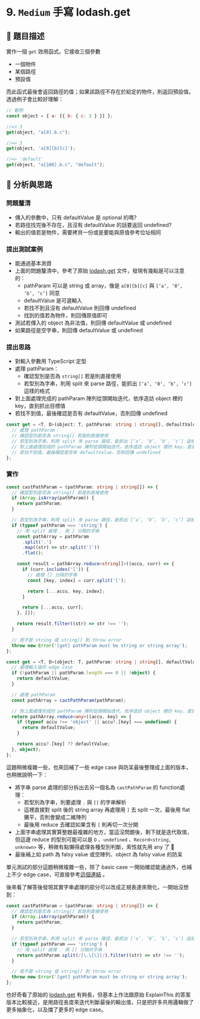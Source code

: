 # 9. `Medium` 手寫 lodash.get

## 🔸 題目描述

實作一個 `get` 效用函式。它接收三個參數

- 一個物件
- 某個路徑
- 預設值

而此函式最後會返回路徑的值；如果該路徑不存在於給定的物件，則返回預設值。透過例子會比較好理解：

```javascript
// 範例
const object = { a: [{ b: { c: 3 } }] };

//=> 3
get(object, "a[0].b.c");

//=> 3
get(object, 'a[0][b][c]');

//=> 'default'
get(object, "a[100].b.c", "default");
```

## 💭 分析與思路

### 問題釐清

- 傳入的參數中，只有 defaultValue 是 optional 的嗎?
- 若路徑找完後不存在，且沒有 defaultValue 的話要返回 undefined?
- 輸出的值若是物件，需要拷貝一份或是要能與原值參考位址相同

### 提出測試案例

- 能通過基本測資
- 上面的問題釐清中，參考了原始 [lodash.get](https://lodash.com/docs/4.17.15#get) 文件，發現有幾點是可以注意的：
  - pathParam 可以是 string 或 array，像是 `a[0][b][c]` 與 `[‘a‘, ‘0‘, ‘b‘, ‘c‘]` 同意
  - defaultValue 是可選輸入
  - 若找不到且沒有 defaultValue 則回傳 undefined
  - 找到的值若為物件，則回傳原值即可
- 測試若傳入的 object 為非法值，則回傳 defaultValue 或 undefined
- 如果路徑是空字串，則回傳 defaultValue 或 undefined

### 提出思路

- 對輸入參數用 TypeScript 定型
- 處理 pathParam：
  - 確認型別是否為 `string[]` 若是則直接使用
  - 若型別為字串，則用 split 來 parse 路徑，能抓出 `[‘a‘, ‘0‘, ‘b‘, ‘c‘]` 這樣的格式
- 對上面處理完成的 pathParam 陣列從頭開始迭代，依序造訪 object 裡的 key，直到抓出目標值
- 若找不到值，最後確認是否有 defaultValue，否則回傳 undefined

```ts
const get = <T, D>(object: T, pathParam: string | string[], defaultValue?: D) => {
  // 處理 pathParam：
  // 確認型別是否為 string[] 若是則直接使用
  // 若型別為字串，則用 split 來 parse 路徑，能抓出 [‘a‘, ‘0‘, ‘b‘, ‘c‘] 這樣的格式
  // 對上面處理完成的 pathParam 陣列從頭開始迭代，依序造訪 object 裡的 key，直到抓出目標值
  // 若找不到值，最後確認是否有 defaultValue，否則回傳 undefined
};
```

### 實作

```ts
const castPathParam = (pathParam: string | string[]) => {
  // 確認型別是否為 string[] 若是則直接使用
  if (Array.isArray(pathParam)) {
    return pathParam;
  }

  // 若型別為字串，則用 split 來 parse 路徑，能抓出 [‘a‘, ‘0‘, ‘b‘, ‘c‘] 這樣的格式
  if (typeof pathParam === 'string') {
    // 用 split 處理 . 與 ] 分隔的字串
    const pathArray = pathParam
      .split('.')
      .map((str) => str.split(']'))
      .flat();

    const result = pathArray.reduce<string[]>((accu, curr) => {
      if (curr.includes('[')) {
        // 處理 [] 分隔的字串
        const [key, index] = curr.split('[');

        return [...accu, key, index];
      }

      return [...accu, curr];
    }, []);

    return result.filter((str) => str !== '');
  }

  // 若不是 string 或 string[] 則 throw error
  throw new Error('[get] pathParam must be string or string array');
};

const get = <T, D>(object: T, pathParam: string | string[], defaultValue?: D) => {
  // 處理輸入值的 edge case
  if (!pathParam || pathParam.length === 0 || !object) {
    return defaultValue;
  }

  // 處理 pathParam
  const pathArray = castPathParam(pathParam);

  // 對上面處理完成的 pathParam 陣列從頭開始迭代，依序造訪 object 裡的 key，直到抓出目標值
  return pathArray.reduce<any>((accu, key) => {
    if (typeof accu !== 'object' || accu?.[key] === undefined) {
      return defaultValue;
    }

    return accu?.[key] ?? defaultValue;
  }, object);
};
```

這題稍微複雜一些，也來回補了一些 edge case 與防呆最後整理成上面的版本，也稍微說明一下：

- 將字串 parse 處理的部分拆出去另一個名為 `castPathParam` 的 function處理：
  - 若型別為字串，則要處理 `.` 與 `[]` 的字串解析
  - 這裡直接對 split 後的 string array 再處理用 `]` 去 split 一次，最後用 flat 攤平，否則會變成二維陣列
  - 最後用 reduce 去確認如果含有 `[` 則再切一次分開
- 上面字串處理其實算整題最複雜的地方，當這沒問題後，剩下就是迭代取值，但這邊 reduce 的型別可能可以是 `D` 、`undefined` 、`Record<string, unknown>` 等，稍微有點懶得處理各種型別判斷，索性就先用 any 了 🥹
- 最後補上如 path 為 falsy value 或空陣列、object 為 falsy value 的防呆

單元測試的部分這題稍微複雜一些，除了 basic case 一開始確認能通過外，也補上不少 edge case，可直接參考[這個連結](./get.test.ts) 。

後來看了解答後發現其實字串處理的部分可以改成正規表達來簡化，一開始沒想到：

```ts
const castPathParam = (pathParam: string | string[]) => {
  // 確認型別是否為 string[] 若是則直接使用
  if (Array.isArray(pathParam)) {
    return pathParam;
  }

  // 若型別為字串，則用 split 來 parse 路徑，能抓出 [‘a‘, ‘0‘, ‘b‘, ‘c‘] 這樣的格式
  if (typeof pathParam === 'string') {
    // 用 split 處理 . 與 [] 分隔的字串
    return pathParam.split(/[\.\[\]]/).filter((str) => str !== '');
  }

  // 若不是 string 或 string[] 則 throw error
  throw new Error('[get] pathParam must be string or string array');
};
```

也好奇看了原始的 [lodash.get](https://github.com/lodash/lodash/blob/4.4.2-npm-packages/lodash.get/index.js#L457) 有夠長，但基本上作法跟原始 ExplainThis 的答案版本比較接近，是用路徑長度來迭代判斷最後的輸出值，只是把許多共用邏輯做了更多抽象化，以及擋了更多的 edge case。
